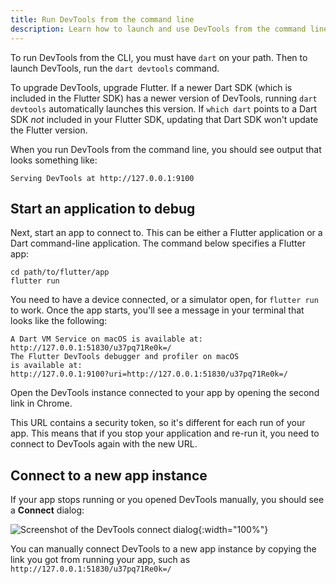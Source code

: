 ```yaml
---
title: Run DevTools from the command line
description: Learn how to launch and use DevTools from the command line.
---
```


To run DevTools from the CLI,
you must have `dart` on your path.
Then to launch DevTools, run the `dart devtools` command.

To upgrade DevTools, upgrade Flutter.
If a newer Dart SDK
(which is included in the Flutter SDK)
has a newer version of DevTools,
running `dart devtools` automatically launches this version.
If `which dart` points to a Dart SDK _not_
included in your Flutter SDK, updating that
Dart SDK won't update the Flutter version.

When you run DevTools from the command line,
you should see output that looks something like:

```plaintext
Serving DevTools at http://127.0.0.1:9100
```

## Start an application to debug

Next, start an app to connect to.
This can be either a Flutter application
or a Dart command-line application.
The command below specifies a Flutter app:

```console
cd path/to/flutter/app
flutter run
```

You need to have a device connected, or a simulator open,
for `flutter run` to work. Once the app starts,
you'll see a message in your terminal that looks like
the following:

```console
A Dart VM Service on macOS is available at:
http://127.0.0.1:51830/u37pq71Re0k=/
The Flutter DevTools debugger and profiler on macOS
is available at:
http://127.0.0.1:9100?uri=http://127.0.0.1:51830/u37pq71Re0k=/
```

Open the DevTools instance connected to your app
by opening the second link in Chrome.

This URL contains a security token, 
so it's different for each run of your app. 
This means that if you stop your application and re-run it, 
you need to connect to DevTools again with the new URL.

## Connect to a new app instance

If your app stops running
or you opened DevTools manually,
you should see a **Connect** dialog:

![Screenshot of the DevTools connect dialog](/assets/images/docs/tools/devtools/connect_dialog.png){:width="100%"}

You can manually connect DevTools to a new app instance
by copying the link you got from running your app,
such as ` http://127.0.0.1:51830/u37pq71Re0k=/`
